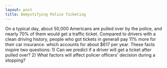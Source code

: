 ```yaml
---
layout: post
title: Demystifying Police Ticketing
---
```

On a typical day, about 50,000 Americans are pulled over by the police, and nearly 70% of them would get a traffic ticket. Compared to drivers with a clean driving history, people who got tickets in generall pay 11% more for their car insurance. which accounts for about $617 per year. These facts inspire two questions: 1) Can we predict if a driver will get a ticket after pulled over? 2) What factors will affect policer officers' decision during a stopping?
